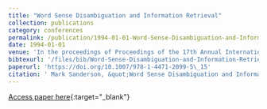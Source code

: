 ```yaml
---
title: "Word Sense Disambiguation and Information Retrieval"
collection: publications
category: conferences
permalink: /publication/1994-01-01-Word-Sense-Disambiguation-and-Information-Retrieval
date: 1994-01-01
venue: 'In the proceedings of Proceedings of the 17th Annual International ACM-SIGIR Conference on Research and Development in Information Retrieval. Dublin, Ireland, 3-6 July 1994 (Special Issue of the SIGIR Forum)'
bibtexurl: '/files/bib/Word-Sense-Disambiguation-and-Information-Retrieval.bib'
paperurl: 'https://doi.org/10.1007/978-1-4471-2099-5\_15'
citation: ' Mark Sanderson, &quot;Word Sense Disambiguation and Information Retrieval.&quot; In the proceedings of Proceedings of the 17th Annual International ACM-SIGIR Conference on Research and Development in Information Retrieval. Dublin, Ireland, 3-6 July 1994 (Special Issue of the SIGIR Forum), 1994.'
---
```

[Access paper here](https://doi.org/10.1007/978-1-4471-2099-5\_15){:target="_blank"}
